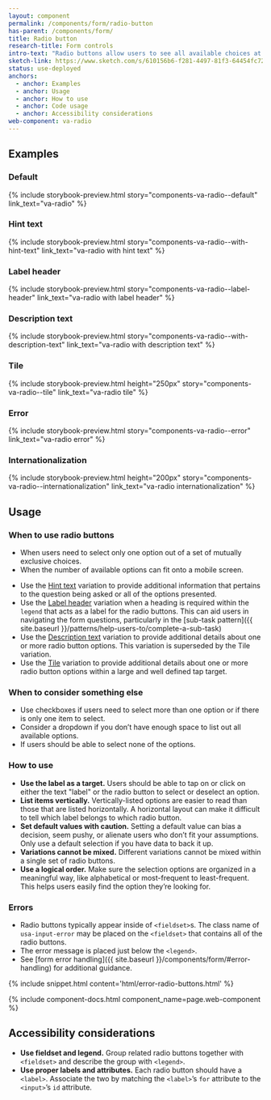 ```yaml
---
layout: component
permalink: /components/form/radio-button
has-parent: /components/form/
title: Radio button
research-title: Form controls
intro-text: "Radio buttons allow users to see all available choices at once and select exactly one option."
sketch-link: https://www.sketch.com/s/610156b6-f281-4497-81f3-64454fc72156/p/AF7CD21C-2DF3-4CA4-B678-473A929B9615/canvas
status: use-deployed
anchors:
  - anchor: Examples
  - anchor: Usage
  - anchor: How to use
  - anchor: Code usage
  - anchor: Accessibility considerations
web-component: va-radio
---
```


## Examples

### Default

{% include storybook-preview.html story="components-va-radio--default" link_text="va-radio" %}

### Hint text

{% include storybook-preview.html story="components-va-radio--with-hint-text" link_text="va-radio with hint text" %}

### Label header

{% include storybook-preview.html story="components-va-radio--label-header" link_text="va-radio with label header" %}

### Description text

{% include storybook-preview.html story="components-va-radio--with-description-text" link_text="va-radio with description text" %}

### Tile

{% include storybook-preview.html height="250px" story="components-va-radio--tile" link_text="va-radio tile" %}

### Error

{% include storybook-preview.html story="components-va-radio--error" link_text="va-radio error" %}

### Internationalization

{% include storybook-preview.html height="200px" story="components-va-radio--internationalization" link_text="va-radio internationalization" %}

## Usage

### When to use radio buttons
- When users need to select only one option out of a set of mutually exclusive choices.
- When the number of available options can fit onto a mobile screen.
* Use the [Hint text](#hint-text) variation to provide additional information that pertains to the question being asked or all of the options presented.
* Use the [Label header](#label-header) variation when a heading is required within the `legend` that acts as a label for the radio buttons. This can aid users in navigating the form questions, particularly in the [sub-task pattern]({{ site.baseurl }}/patterns/help-users-to/complete-a-sub-task)
* Use the [Description text](#description-text) variation to provide additional details about one or more radio button options. This variation is superseded by the Tile variation.
* Use the [Tile](#tile) variation to provide additional details about one or more radio button options within a large and well defined tap target. 

### When to consider something else

- Use checkboxes if users need to select more than one option or if there is only one item to select.
- Consider a dropdown if you don’t have enough space to list out all available options.
- If users should be able to select none of the options.

### How to use

- **Use the label as a target.** Users should be able to tap on or click on either the text "label" or the radio button to select or deselect an option.
- **List items vertically.** Vertically-listed options are easier to read than those that are listed horizontally. A horizontal layout can make it difficult to tell which label belongs to which radio button.
- **Set default values with caution.** Setting a default value can bias a decision, seem pushy, or alienate users who don’t fit your assumptions. Only use a default selection if you have data to back it up.
- **Variations cannot be mixed.** Different variations cannot be mixed within a single set of radio buttons.
- **Use a logical order.** Make sure the selection options are organized in a meaningful way, like alphabetical or most-frequent to least-frequent. This helps users easily find the option they’re looking for.


### Errors

* Radio buttons typically appear inside of `<fieldset>`s. The class name of `usa-input-error` may be placed on the `<fieldset>` that contains all of the radio buttons.
* The error message is placed just below the `<legend>`.
* See [form error handling]({{ site.baseurl }}/components/form/#error-handling) for additional guidance.

{% include snippet.html content='html/error-radio-buttons.html' %}

{% include component-docs.html component_name=page.web-component %}

## Accessibility considerations

- **Use fieldset and legend.** Group related radio buttons together with `<fieldset>` and describe the group with `<legend>`.
- **Use proper labels and attributes.** Each radio button should have a `<label>`. Associate the two by matching the `<label>`’s `for` attribute to the `<input>`’s `id` attribute.
